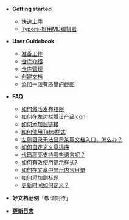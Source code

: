 
- **Getting started**

  - [快速上手](guick_start.md)
  - [Typora-好用MD编辑器](typora_github.md)

- **User Guidebook**

  - [准备工作](before_work.md)
  - [仓库介绍](repository.md)
  - [仓库管理](duty.md)
  - [创建文档](create.md)
  - [添加一张有质量的截图](capture.md)

- **FAQ**

  - [如何激活发布权限](FAQ_publish.md)
  - [如何在左边栏增设产品icon](FAQ_icon.md)
  - [如何添加超链接](FAQ_link.md)
  - [如何使用Tabs样式](FAQ_tabs.md)
  - [左侧目录无法显示某篇文档入口，怎么办？](FAQ_menu.md)
  - [如何自定义文章排序](FAQ_order.md)
  - [代码高亮支持哪些语言呢？](FAQ_code.md)
  - [如何有效使用提示样式?](FAQ_notice.md)
  - [如何在文章中显示内容目录](FAQ_content-menu.md)
  - [如何添加副标题](FAQ_subtitle.md)
  - [更新时间如何定义？](FAQ_updatetime.md)

- **好文档范例**「敬请期待」
- **[更新日志](changelog.md)**

